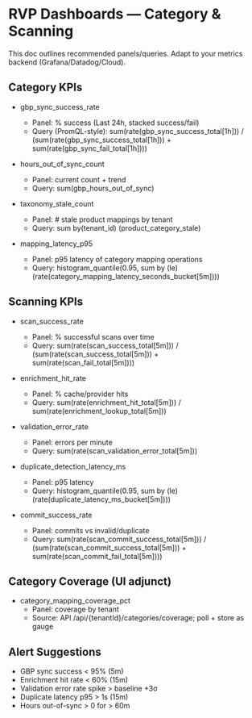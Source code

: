 # RVP Dashboards — Category & Scanning

This doc outlines recommended panels/queries. Adapt to your metrics backend (Grafana/Datadog/Cloud).

## Category KPIs
- gbp_sync_success_rate
  - Panel: % success (Last 24h, stacked success/fail)
  - Query (PromQL-style): sum(rate(gbp_sync_success_total[1h])) / (sum(rate(gbp_sync_success_total[1h])) + sum(rate(gbp_sync_fail_total[1h])))

- hours_out_of_sync_count
  - Panel: current count + trend
  - Query: sum(gbp_hours_out_of_sync)

- taxonomy_stale_count
  - Panel: # stale product mappings by tenant
  - Query: sum by(tenant_id) (product_category_stale)

- mapping_latency_p95
  - Panel: p95 latency of category mapping operations
  - Query: histogram_quantile(0.95, sum by (le) (rate(category_mapping_latency_seconds_bucket[5m])))

## Scanning KPIs
- scan_success_rate
  - Panel: % successful scans over time
  - Query: sum(rate(scan_success_total[5m])) / (sum(rate(scan_success_total[5m])) + sum(rate(scan_fail_total[5m])))

- enrichment_hit_rate
  - Panel: % cache/provider hits
  - Query: sum(rate(enrichment_hit_total[5m])) / sum(rate(enrichment_lookup_total[5m]))

- validation_error_rate
  - Panel: errors per minute
  - Query: sum(rate(scan_validation_error_total[5m]))

- duplicate_detection_latency_ms
  - Panel: p95 latency
  - Query: histogram_quantile(0.95, sum by (le) (rate(duplicate_latency_ms_bucket[5m])))

- commit_success_rate
  - Panel: commits vs invalid/duplicate
  - Query: sum(rate(scan_commit_success_total[5m])) / (sum(rate(scan_commit_success_total[5m])) + sum(rate(scan_commit_fail_total[5m])))

## Category Coverage (UI adjunct)
- category_mapping_coverage_pct
  - Panel: coverage by tenant
  - Source: API /api/{tenantId}/categories/coverage; poll + store as gauge

## Alert Suggestions
- GBP sync success < 95% (5m)
- Enrichment hit rate < 60% (15m)
- Validation error rate spike > baseline +3σ
- Duplicate latency p95 > 1s (15m)
- Hours out-of-sync > 0 for > 60m
